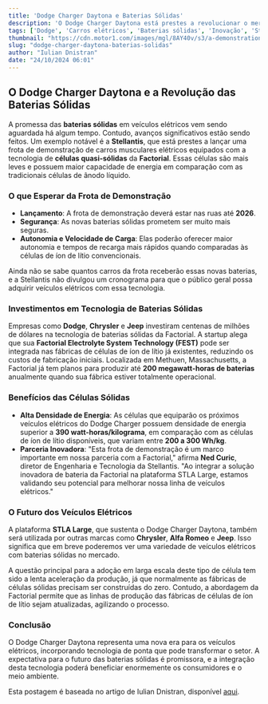 ```yaml
---
title: 'Dodge Charger Daytona e Baterias Sólidas'
description: 'O Dodge Charger Daytona está prestes a revolucionar o mercado de veículos elétricos com sua nova tecnologia de baterias sólidas, prometendo maior segurança e eficiência.'
tags: ['Dodge', 'Carros elétricos', 'Baterias sólidas', 'Inovação', 'Stellantis']
thumbnail: "https://cdn.motor1.com/images/mgl/8AY40v/s3/a-demonstration-fleet-of-dodge-charger-daytona-evs-with-factorial-solid-state-batteries-will-hit-the-road-by-2026.jpg"
slug: "dodge-charger-daytona-baterias-solidas"
author: "Iulian Dnistran"
date: "24/10/2024 06:01"
---
```


## O Dodge Charger Daytona e a Revolução das Baterias Sólidas

A promessa das **baterias sólidas** em veículos elétricos vem sendo aguardada há algum tempo. Contudo, avanços significativos estão sendo feitos. Um exemplo notável é a **Stellantis**, que está prestes a lançar uma frota de demonstração de carros musculares elétricos equipados com a tecnologia de **células quasi-sólidas** da **Factorial**. Essas células são mais leves e possuem maior capacidade de energia em comparação com as tradicionais células de ânodo líquido.

### O que Esperar da Frota de Demonstração
- **Lançamento**: A frota de demonstração deverá estar nas ruas até **2026**.
- **Segurança**: As novas baterias sólidas prometem ser muito mais seguras.
- **Autonomia e Velocidade de Carga**: Elas poderão oferecer maior autonomia e tempos de recarga mais rápidos quando comparadas às células de íon de lítio convencionais.

Ainda não se sabe quantos carros da frota receberão essas novas baterias, e a Stellantis não divulgou um cronograma para que o público geral possa adquirir veículos elétricos com essa tecnologia.

### Investimentos em Tecnologia de Baterias Sólidas
Empresas como **Dodge**, **Chrysler** e **Jeep** investiram centenas de milhões de dólares na tecnologia de baterias sólidas da Factorial. A startup alega que sua **Factorial Electrolyte System Technology (FEST)** pode ser integrada nas fábricas de células de íon de lítio já existentes, reduzindo os custos de fabricação iniciais. Localizada em Methuen, Massachusetts, a Factorial já tem planos para produzir até **200 megawatt-horas de baterias** anualmente quando sua fábrica estiver totalmente operacional.

### Benefícios das Células Sólidas
- **Alta Densidade de Energia**: As células que equiparão os próximos veículos elétricos do Dodge Charger possuem densidade de energia superior a **390 watt-horas/kilograma**, em comparação com as células de íon de lítio disponíveis, que variam entre **200 a 300 Wh/kg**. 
- **Parceria Inovadora**: "Esta frota de demonstração é um marco importante em nossa parceria com a Factorial," afirma **Ned Curic**, diretor de Engenharia e Tecnologia da Stellantis. "Ao integrar a solução inovadora de bateria da Factorial na plataforma STLA Large, estamos validando seu potencial para melhorar nossa linha de veículos elétricos."

### O Futuro dos Veículos Elétricos
A plataforma **STLA Large**, que sustenta o Dodge Charger Daytona, também será utilizada por outras marcas como **Chrysler**, **Alfa Romeo** e **Jeep**. Isso significa que em breve poderemos ver uma variedade de veículos elétricos com baterias sólidas no mercado. 

A questão principal para a adoção em larga escala deste tipo de célula tem sido a lenta aceleração da produção, já que normalmente as fábricas de células sólidas precisam ser construídas do zero. Contudo, a abordagem da Factorial permite que as linhas de produção das fábricas de células de íon de lítio sejam atualizadas, agilizando o processo.

### Conclusão
O Dodge Charger Daytona representa uma nova era para os veículos elétricos, incorporando tecnologia de ponta que pode transformar o setor. A expectativa para o futuro das baterias sólidas é promissora, e a integração desta tecnologia poderá beneficiar enormemente os consumidores e o meio ambiente.

Esta postagem é baseada no artigo de Iulian Dnistran, disponível [aqui](https://insideevs.com/news/738403/dodge-charger-daytona-solid-state-battery/).